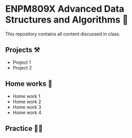 # ENPM809X Advanced Data Structures and Algorithms 🧮

This repository contains all content discussed in class.

## Projects ⚒️

- Project 1
- Project 2

## Home works 🏡

- Home work 1
- Home work 2
- Home work 3
- Home work 4

## Practice 🏃‍♂️
